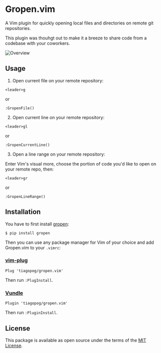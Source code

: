 Gropen.vim
=============

A Vim plugin for quickly opening local files and directories on remote git
repositories.

This plugin was thouhgt out to make it a breeze to share code
from a codebase with your coworkers.

![Overview](./overview.gif)

Usage
-----

1) Open current file on your remote repository:

```vim
<leader>g
```

or

```vim
:GropenFile()
```

2) Open current line on your remote repository:

```vim
<leader>gl
```

or

```vim
:GropenCurrentLine()
```

3) Open a line range on your remote repository:

Enter Vim's visual more, choose the portion of code you'd like
to open on your remote repo, then:

```vim
<leader>gr
```

or

```vim
:GropenLineRange()
```

Installation
------------

You have to first install [gropen](https://github.com/tiagopog/gropen):

```shell
$ pip install gropen
```

Then you can use any package manager for Vim of your choice and add Gropen.vim to your `.vimrc`:


### [vim-plug](https://github.com/junegunn/vim-plug)

```vim
Plug 'tiagopog/gropen.vim'
```

Then run `:PlugInstall`.

### [Vundle](https://github.com/VundleVim/Vundle.vim)

```vim
Plugin 'tiagopog/gropen.vim'
```

Then run `:PluginInstall`.

License
-------

This package is available as open source under the terms of the [MIT License](https://opensource.org/licenses/MIT).
